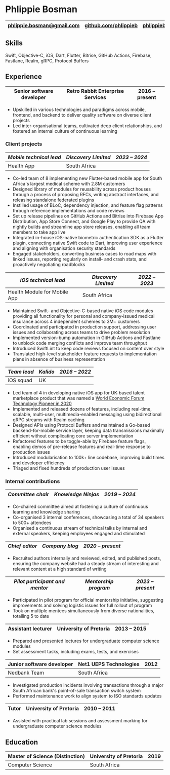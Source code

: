 # Phlippie Bosman

| [phlippie.bosman@gmail.com](mailto:phlippie.bosman@gmail.com) | [github.com/phlippieb](https://github.com/phlippieb) | [phlippieb.bearblog.dev](https://phlippieb.bearblog.dev) |
| ------------------------------------------------------------- | ---------------------------------------------------- | -------------------------------------------------------- |

## Skills

Swift, Objective-C, iOS, Dart, Flutter, Bitrise, GitHub Actions, Firebase, Fastlane, Realm, gRPC, Protocol Buffers

## Experience

| **Senior software developer** | **Retro Rabbit Enterprise Services** | **2016 – present** |
| ----------------------------- | ------------------------------------ | ------------------ |

- Upskilled in various technologies and paradigms across mobile, frontend, and backend to deliver quality software on diverse client projects
- Led inter-organisational teams, cultivated deep client relationships, and fostered an internal culture of continuous learning

### Client projects

| _Mobile technical lead_ | _Discovery Limited_ | _2023 – 2024_ |
| ----------------------- | ------------------- | ------------- |
| Health App              | South Africa        |               |

- Co-led team of 8 implementing new Flutter-based mobile app for South Africa's largest medical scheme with 2.8M customers
- Designed library of modules for reusability across product houses through a process of proposing RFCs, writing abstract interfaces, and releasing standalone federated plugins
- Instilled usage of BLoC, dependency injection, and feature flag patterns through reference implementations and code reviews
- Set up release pipelines on GitHub Actions and Bitrise into Firebase App Distribution, App Store Connect, and Google Play to provide QA with nightly builds and streamline app store releases, enabling all team members to take app live
- Integrated in-house iOS-native biometric authentication SDK as a Flutter plugin, connecting native Swift code to Dart, improving user experience and aligning with organisation security standards <!--NOTE: Change organisation to organization if applying in US-->
- Engaged stakeholders, converting business cases to road maps with linked issues, reporting regularly on install- and crash stats, and proactively negotiating roadblocks

| _iOS technical lead_         | _Discovery Limited_ | _2022 – 2023_ |
| ---------------------------- | ------------------- | ------------- |
| Health Module for Mobile App | South Africa        |               |

- Maintained Swift- and Objective-C-based native iOS code modules providing all functionality for personal and company-issued medical insurance across 4 independent schemes to 3M+ customers
- Coordinated and participated in production support, addressing user issues and collaborating across teams to drive problem resolution
- Implemented version-bump automation in GitHub Actions and Fastlane to unblock code merging conflicts and improve team throughput
- Introduced SwiftLint to keep code reviews focused on content over style
- Translated high-level stakeholder feature requests to implementation plans in absence of business representation

| _Team lead_ | _Kalido_ | _2016 – 2022_ |
| ----------- | -------- | ------------- |
| iOS squad   | UK       |               |

- Led team of 4 in developing native iOS app for UK-based talent marketplace product that was named a [World Economic Forum Technology Pioneer in 2020](https://widgets.weforum.org/techpioneers-2020/kalido/)
- Implemented and released dozens of features, including real-time, scalable, multi-user, multimedia-enabled messaging using bidirectional gRPC streams with Realm caching
- Designed APIs using Protocol Buffers and maintained a Go-based backend-for-mobile service layer, keeping data transmissions maximally efficient without complicating core server implementation
- Refactored features to be toggle-able by Firebase feature flags, enabling demos of pre-release features and real-time response to production issues
- Introduced modularisation to 100k+ line codebase, improving build times and developer efficiency <!--NOTE: Change modularisation to modularization if applying in US-->
- Triaged and fixed hundreds of production user issues

### Internal contributions

| _Committee chair_ | _Knowledge Ninjas_ | _2019 – 2024_ |
| ----------------- | ------------------ | ------------- |

- Co-chaired committee aimed at fostering a culture of continuous learning and knowledge sharing
- Co-organised 3 internal conferences, showcasing a total of 34 speakers to 500+ attendees <!--NOTE: Change organised to organized if applying in US-->
- Organised a continuous stream of technical talks by internal and external speakers, keeping employees engaged and stimulated <!--NOTE: Change organised to organized if applying in US-->

| _Chief editor_ | _Company blog_ | _2020 – present_ |
| -------------- | -------------- | ---------------- |

- Recruited authors internally and reviewed, edited, and published posts, ensuring the company website had a steady stream of interesting and relevant content at a high standard of writing

| _Pilot participant and mentor_ | _Mentorship program_ | _2023 – present_ |
| ------------------------------ | -------------------- | ---------------- |

- Participated in pilot program for official mentorship initiative, suggesting improvements and solving logistic issues for full rollout of program
- Took on multiple mentees simultaneously from diverse nationalities, totalling 5 to date

| **Assistant lecturer** | **University of Pretoria** | **2013 – 2015** |
| ---------------------- | -------------------------- | --------------- |

- Prepared and presented lectures for undergraduate computer science modules
- Set assessment tasks, including exams, tests, and exercises

| **Junior software developer** | **Net1 UEPS Technologies** | **2012** |
| ----------------------------- | -------------------------- | -------- |
| Nedbank Team                  | South Africa               |          |

- Investigated production incidents involving transactions through a major South African bank's point-of-sale transaction switch system
- Performed maintenance work to align system to ISO standards updates

| **Tutor** | **University of Pretoria** | **2010 – 2011** |
| --------- | -------------------------- | --------------- |

- Assisted with practical lab sessions and assessment marking for undergraduate computer science modules

## Education

| Master of Science (Distinction) | University of Pretoria | 2019 |
| ------------------------------- | ---------------------- | ---- |
| Computer Science                | South Africa           |      |
